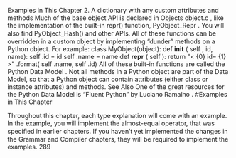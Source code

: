 Examples in This Chapter 2. A dictionary with any custom attributes and methods Much of the base object API is declared in  Objects object.c , like the implementation of the built-in  repr()  function,  PyObject_Repr . You will also ﬁnd  PyObject_Hash()  and other APIs. All of these functions can be overridden in a custom object by implementing “dunder” methods on a Python object. For example: class  MyObject(object): def  __init__ ( self , id, name): self .id  =  id self .name  =  name def  __repr__ ( self ): return  "< {0}  id= {1} >" .format( self .name,  self .id) All of these built-in functions are called the  Python Data Model . Not all methods in a Python object are part of the Data Model, so that a Python object can contain attributes (either class or instance attributes) and methods. See Also One of the great resources for the Python Data Model is  “Fluent Python” by Luciano Ramalho . 
#Examples in This Chapter 

 Throughout this chapter, each type explanation will come with an example. In the example, you will implement the  almost-equal  operator, that was speciﬁed in earlier chapters. If you haven’t yet implemented the changes in the Grammar and Compiler chapters, they will be required to implement the examples. 289